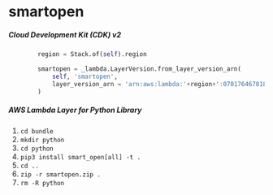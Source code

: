 # smartopen

##### Cloud Development Kit (CDK) v2

```python
        region = Stack.of(self).region

        smartopen = _lambda.LayerVersion.from_layer_version_arn(
            self, 'smartopen',
            layer_version_arn = 'arn:aws:lambda:'+region+':070176467818:layer:smartopen:3'
        )
```

##### AWS Lambda Layer for Python Library

 1. ```cd bundle```
 2. ```mkdir python```
 3. ```cd python```
 4. ```pip3 install smart_open[all] -t .```
 5. ```cd ..```
 6. ```zip -r smartopen.zip .```
 7. ```rm -R python```
 